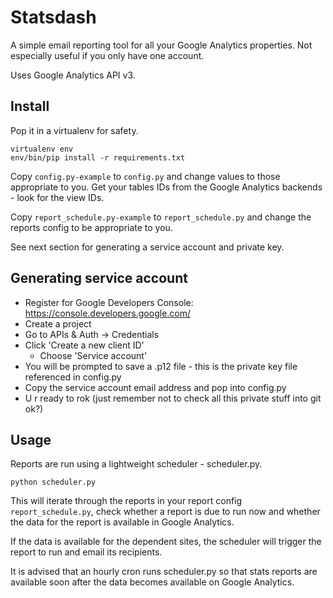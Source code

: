 Statsdash
=========

A simple email reporting tool for all your Google Analytics properties.  Not especially useful if you only have one account.

Uses Google Analytics API v3.

Install
-------

Pop it in a virtualenv for safety.

```shell
virtualenv env
env/bin/pip install -r requirements.txt
```

Copy ```config.py-example``` to ```config.py``` and change values to those appropriate to you. Get your tables IDs from
the Google Analytics backends - look for the view IDs.

Copy ```report_schedule.py-example``` to ```report_schedule.py``` and change the reports config to be appropriate to you.

See next section for generating a service account and private key.

Generating service account
--------------------------

  - Register for Google Developers Console: https://console.developers.google.com/
  - Create a project
  - Go to APIs & Auth -> Credentials
  - Click 'Create a new client ID'
    - Choose 'Service account'
  - You will be prompted to save a .p12 file - this is the private key file referenced in config.py
  - Copy the service account email address and pop into config.py
  - U r ready to rok (just remember not to check all this private stuff into git ok?)

Usage
-----

Reports are run using a lightweight scheduler - scheduler.py.

```
python scheduler.py
```

This will iterate through the reports in your report config ```report_schedule.py```,
check whether a report is due to run now and whether the data for the report is
available in Google Analytics.

If the data is available for the dependent sites, the scheduler will trigger
the report to run and email its recipients.

It is advised that an hourly cron runs scheduler.py so that stats reports are
available soon after the data becomes available on Google Analytics.
